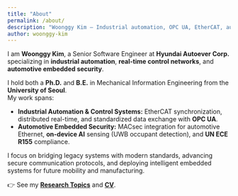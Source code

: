 ```yaml
---
title: "About"
permalink: /about/
description: "Woonggy Kim — Industrial automation, OPC UA, EtherCAT, automotive embedded security"
author: woonggy-kim
---
```


I am **Woonggy Kim**, a Senior Software Engineer at **Hyundai Autoever Corp.** specializing in **industrial automation**, **real-time control networks**, and **automotive embedded security**.

I hold both a **Ph.D.** and **B.E.** in Mechanical Information Engineering from the **University of Seoul**.  
My work spans:

- **Industrial Automation & Control Systems:** EtherCAT synchronization, distributed real-time, and standardized data exchange with **OPC UA**.  
- **Automotive Embedded Security:** MACsec integration for automotive Ethernet, **on-device AI** sensing (UWB occupant detection), and **UN ECE R155** compliance.

I focus on bridging legacy systems with modern standards, advancing secure communication protocols, and deploying intelligent embedded systems for future mobility and manufacturing.

👉 See my **[Research Topics](/topics/)** and **[CV](/cv/)**.
